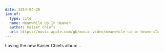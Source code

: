 ```yaml
---
date: 2014-04-26
jam_of:
  type: cite
  name: Meanwhile Up In Heaven
  author: Kaiser Chiefs
  url: https://music.apple.com/gb/music-video/meanwhile-up-in-heaven/1444450643
---
```


Loving the new Kaiser Chiefs album…
